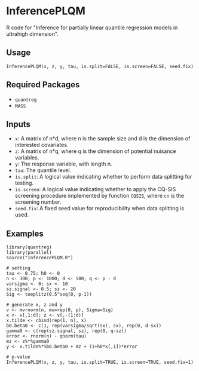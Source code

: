 # InferencePLQM
R code for "Inference for partially linear quantile regression models in ultrahigh dimension".

## Usage

```{R}
InferencePLQM(x, z, y, tau, is.split=FALSE, is.screen=FALSE, seed.fix)
```

## Required Packages
- `quantreg`
- `MASS`

## Inputs
- `x`: A matrix of n*d, where n is the sample size and d is the dimension of interested covariates.
- `z`: A matrix of n*q, where q is the dimension of potential nuisance variables.
- `y`: The response variable, with length n.
- `tau`: The quantile level.
- `is.split`: A logical value indicating whether to perform data splitting for testing.
- `is.screen`: A logical value indicating whether to apply the CQ-SIS screening procedure implemented by function `CQSIS`, where `cn` is the screening number.
- `seed.fix`: A fixed seed value for reproducibility when data splitting is used.

## Examples
```{R}
library(quantreg)
library(parallel)
source("InferencePLQM.R")

# setting
tau <- 0.75; h0 <- 0
n <- 300; p <- 1000; d <- 500; q <- p - d
varsigma <- 0; sx <- 10
sz.signal <- 0.5; sz <- 20
Sig <- toeplitz(0.5^seq(0, p-1))

# generate x, z and y
v <- mvrnorm(n, mu=rep(0, p), Sigma=Sig)
x <- v[,1:d]; z <- v[,-(1:d)]
x.tilde <- cbind(rep(1, n), x)
b0.beta0 <- c(1, rep(varsigma/sqrt(sx), sx), rep(0, d-sx))
gamma0 <- c(rep(sz.signal, sz), rep(0, q-sz))
error <- rnorm(n) - qnorm(tau)
mz <- z%*%gamma0 
y <- x.tilde%*%b0.beta0 + mz + (1+h0*x[,1])*error

# p-value
InferencePLQM(x, z, y, tau, is.split=TRUE, is.screen=TRUE, seed.fix=1)
```
